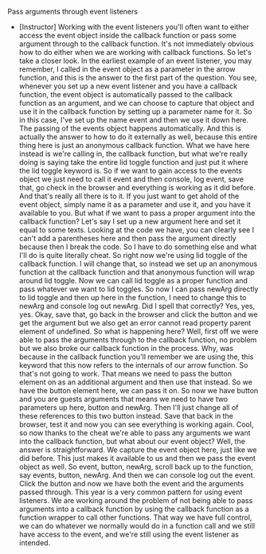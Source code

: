 Pass arguments through event listeners
- [Instructor] Working with the event listeners you'll often want to either access the event object inside the callback function or pass some argument through to the callback function. It's not immediately obvious how to do either when we are working with callback functions. So let's take a closer look. In the earliest example of an event listener, you may remember, I called in the event object as a parameter in the arrow function, and this is the answer to the first part of the question. You see, whenever you set up a new event listener and you have a callback function, the event object is automatically passed to the callback function as an argument, and we can choose to capture that object and use it in the callback function by setting up a parameter name for it. So in this case, I've set up the name event and then we use it down here. The passing of the events object happens automatically. And this is actually the answer to how to do it externally as well, because this entire thing here is just an anonymous callback function. What we have here instead is we're calling in, the callback function, but what we're really doing is saying take the entire lid toggle function and just put it where the lid toggle keyword is. So if we want to gain access to the events object we just need to call it event and then console, log event, save that, go check in the browser and everything is working as it did before. And that's really all there is to it. If you just want to get ahold of the event object, simply name it as a parameter and use it, and you have it available to you. But what if we want to pass a proper argument into the callback function? Let's say I set up a new argument here and set it equal to some texts. Looking at the code we have, you can clearly see I can't add a parentheses here and then pass the argument directly because then I break the code. So I have to do something else and what I'll do is quite literally cheat. So right now we're using lid toggle of the callback function. I will change that, so instead we set up an anonymous function at the callback function and that anonymous function will wrap around lid toggle. Now we can call lid toggle as a proper function and pass whatever we want to lid toggles. So now I can pass newArg directly to lid toggle and then up here in the function, I need to change this to newArg and console log out newArg. Did I spell that correctly? Yes, yes, yes. Okay, save that, go back in the browser and click the button and we get the argument but we also get an error cannot read property parent element of undefined. So what is happening here? Well, first off we were able to pass the arguments through to the callback function, no problem but we also broke our callback function in the process. Why, was because in the callback function you'll remember we are using the, this keyword that this now refers to the internals of our arrow function. So that's not going to work. That means we need to pass the button element on as an additional argument and then use that instead. So we have the button element here, we can pass it on. So now we have button and you are guests arguments that means we need to have two parameters up here, button and newArg. Then I'll just change all of these references to this two button instead. Save that back in the browser, test it and now you can see everything is working again. Cool, so now thanks to the cheat we're able to pass any arguments we want into the callback function, but what about our event object? Well, the answer is straightforward. We capture the event object here, just like we did before. This just makes it available to us and then we pass the event object as well. So event, button, newArg, scroll back up to the function, say events, button, newArg. And then we can console log out the event. Click the button and now we have both the event and the arguments passed through. This year is a very common pattern for using event listeners. We are working around the problem of not being able to pass arguments into a callback function by using the callback function as a function wrapper to call other functions. That way we have full control, we can do whatever we normally would do in a function call and we still have access to the event, and we're still using the event listener as intended.